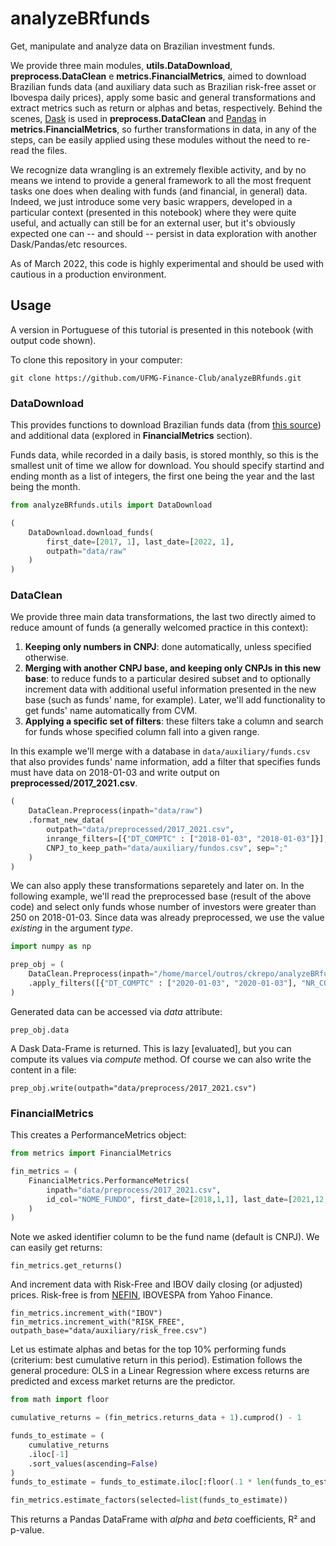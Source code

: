 # analyzeBRfunds
Get, manipulate and analyze data on Brazilian investment funds.

We provide three main modules, **utils.DataDownload**, **preprocess.DataClean** e **metrics.FinancialMetrics**, aimed to download Brazilian funds data (and auxiliary data such as Brazilian risk-free asset or Ibovespa daily prices), apply some basic and general transformations and extract metrics such as return or alphas and betas, respectively. Behind the scenes, [Dask](https://docs.dask.org/en/stable/) is used in **preprocess.DataClean** and [Pandas](https://pandas.pydata.org/) in **metrics.FinancialMetrics**, so further transformations in data, in any of the steps, can be easily applied using these modules without the need to re-read the files.

We recognize data wrangling is an extremely flexible activity, and by no means we intend to provide a general framework to all the most frequent tasks one does when dealing with funds (and financial, in general) data. Indeed, we just introduce some very basic wrappers, developed in a particular context (presented in this notebook) where they were quite useful, and actually can still be for an external user, but it's obviously expected one can -- and should -- persist in data exploration with another Dask/Pandas/etc resources. 

As of March 2022, this code is highly experimental and should be used with cautious in a production environment. 

## Usage

A version in Portuguese of this tutorial is presented in this notebook (with output code shown).

To clone this repository in your computer:
```
git clone https://github.com/UFMG-Finance-Club/analyzeBRfunds.git
```

### DataDownload

This provides functions to download Brazilian funds data (from [this source](http://dados.cvm.gov.br/dados/FI/DOC/INF_DIARIO/DADOS/)) and additional data (explored in **FinancialMetrics** section).

Funds data, while recorded in a daily basis, is stored monthly, so this is the smallest unit of time we allow for download. You should specify startind and ending month as a list of integers, the first one being the year and the last being the month.

```python
from analyzeBRfunds.utils import DataDownload

(
    DataDownload.download_funds(
        first_date=[2017, 1], last_date=[2022, 1], 
        outpath="data/raw"
    )
)
```

### DataClean

We provide three main data transformations, the last two directly aimed to reduce amount of funds (a generally welcomed practice in this context):

1. **Keeping only numbers in CNPJ**: done automatically, unless specified otherwise.
2. **Merging with another CNPJ base, and keeping only CNPJs in this new base**: to reduce funds to a particular desired subset and to optionally increment data with additional useful information presented in the new base (such as funds' name, for example). Later, we'll add functionality to get funds' name automatically from CVM.
3. **Applying a specific set of filters**: these filters take a column and search for funds whose specified column fall into a given range.

In this example we'll merge with a database in `data/auxiliary/funds.csv` that also provides funds' name information, add a filter that specifies funds must have data on 2018-01-03 and write output on **preprocessed/2017_2021.csv**.

```python
(
    DataClean.Preprocess(inpath="data/raw")
    .format_new_data(
        outpath="data/preprocessed/2017_2021.csv",
        inrange_filters=[{"DT_COMPTC" : ["2018-01-03", "2018-01-03"]}],
        CNPJ_to_keep_path="data/auxiliary/fundos.csv", sep=";"
    )
)
```

We can also apply these transformations separetely and later on. In the following example, we'll read the preprocessed base (result of the above code) and select only funds whose number of investors were greater than 250 on 2018-01-03. Since data was already preprocessed, we use the value *existing* in the argument *type*. 

```python
import numpy as np

prep_obj = (
    DataClean.Preprocess(inpath="/home/marcel/outros/ckrepo/analyzeBRfunds/data/preprocess/2017_2021.csv", type="existing")
    .apply_filters([{"DT_COMPTC" : ["2020-01-03", "2020-01-03"], "NR_COTST" : [250, np.inf]}])
)
```

Generated data can be accessed via *data* attribute:
```
prep_obj.data
```
A Dask Data-Frame is returned. This is lazy [evaluated], but you can compute its values via *compute* method. Of course we can also write the content in a file:

```
prep_obj.write(outpath="data/preprocess/2017_2021.csv")
```

### FinancialMetrics

This creates a PerformanceMetrics object:

```python
from metrics import FinancialMetrics

fin_metrics = (
    FinancialMetrics.PerformanceMetrics(
        inpath="data/preprocess/2017_2021.csv",
        id_col="NOME_FUNDO", first_date=[2018,1,1], last_date=[2021,12,30]
    )
)
```
Note we asked identifier column to be the fund name (default is CNPJ). We can easily get returns:

```
fin_metrics.get_returns()
```

And increment data with Risk-Free and IBOV daily closing (or adjusted) prices. Risk-free is from [NEFIN](https://nefin.com.br/resources/risk_factors/Risk_Free.xls), IBOVESPA from Yahoo Finance.

```
fin_metrics.increment_with("IBOV")
fin_metrics.increment_with("RISK_FREE", outpath_base="data/auxiliary/risk_free.csv")
```

Let us estimate alphas and betas for the top 10% performing funds (criterium: best cumulative return in this period). Estimation follows the general procedure: OLS in a Linear Regression where excess returns are predicted and excess market returns are the predictor.

```python
from math import floor

cumulative_returns = (fin_metrics.returns_data + 1).cumprod() - 1

funds_to_estimate = (
    cumulative_returns
    .iloc[-1]
    .sort_values(ascending=False)
)
funds_to_estimate = funds_to_estimate.iloc[:floor(.1 * len(funds_to_estimate))].index.values

fin_metrics.estimate_factors(selected=list(funds_to_estimate))
```
This returns a Pandas DataFrame with *alpha* and *beta* coefficients, R² and p-value.

